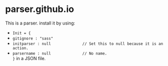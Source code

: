 # parser.github.io
This is a parser. install it by using:
- `Init = {`
- `gitignore : "sass"`
- `initparser : null              // Set this to null because it is an action.`
- `parsername : null              // No name.`             
`}`
in a JSON file.
